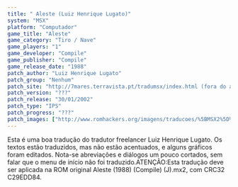 ```yaml
---
title: " Aleste (Luiz Henrique Lugato)"
system: "MSX"
platform: "Computador"
game_title: "Aleste"
game_category: "Tiro / Nave"
game_players: "1"
game_developer: "Compile"
game_publisher: "Compile"
game_release_date: "1988"
patch_author: "Luiz Henrique Lugato"
patch_group: "Nenhum"
patch_site: "http://7mares.terravista.pt/tradumsx/index.html (fora do ar)"
patch_version: "???"
patch_release: "30/01/2002"
patch_type: "IPS"
patch_progress: "???"
patch_images: ["http://www.romhackers.org/imagens/traducoes/%5BMSX2%5D%20Aleste%20-%20Luiz%20Henrique%20Lugato%20-%201.png","http://www.romhackers.org/imagens/traducoes/%5BMSX2%5D%20Aleste%20-%20Luiz%20Henrique%20Lugato%20-%202.png","http://www.romhackers.org/imagens/traducoes/%5BMSX2%5D%20Aleste%20-%20Luiz%20Henrique%20Lugato%20-%203.png"]
---
```

Esta é uma boa tradução do tradutor freelancer Luiz Henrique Lugato. Os textos estão traduzidos, mas não estão acentuados, e alguns gráficos foram editados. Nota-se abreviações e diálogos um pouco cortados, sem falar que o menu de início não foi traduzido.ATENÇÃO:Esta tradução deve ser aplicada na ROM original Aleste (1988) (Compile) (J).mx2, com CRC32 C29EDD84.